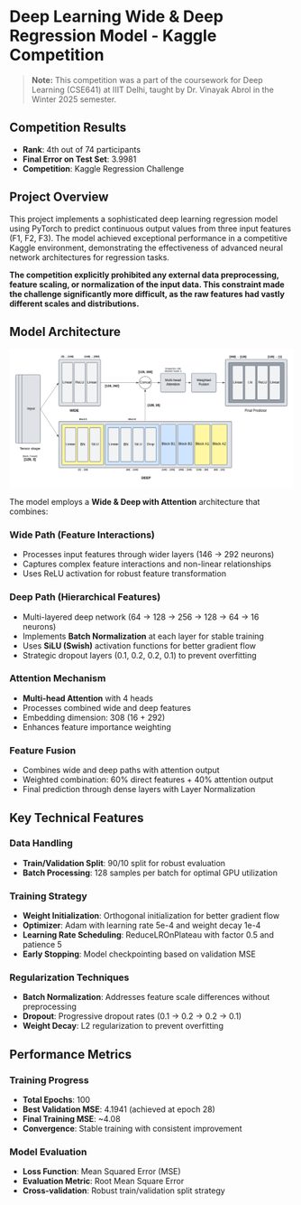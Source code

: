 # Deep Learning Wide & Deep Regression Model - Kaggle Competition

> **Note:** This competition was a part of the coursework for Deep Learning (CSE641) at IIIT Delhi, taught by Dr. Vinayak Abrol in the Winter 2025 semester.

## Competition Results
- **Rank**: 4th out of 74 participants
- **Final Error on Test Set**: 3.9981
- **Competition**: Kaggle Regression Challenge

## Project Overview
This project implements a sophisticated deep learning regression model using PyTorch to predict continuous output values from three input features (F1, F2, F3). The model achieved exceptional performance in a competitive Kaggle environment, demonstrating the effectiveness of advanced neural network architectures for regression tasks.


**The competition explicitly prohibited any external data preprocessing, feature scaling, or normalization of the input data. This constraint made the challenge significantly more difficult, as the raw features had vastly different scales and distributions.**

## Model Architecture

![Model Architecture](Architecture.png?updated=1)


The model employs a **Wide & Deep with Attention** architecture that combines:

### Wide Path (Feature Interactions)
- Processes input features through wider layers (146 → 292 neurons)
- Captures complex feature interactions and non-linear relationships
- Uses ReLU activation for robust feature transformation

### Deep Path (Hierarchical Features)
- Multi-layered deep network (64 → 128 → 256 → 128 → 64 → 16 neurons)
- Implements **Batch Normalization** at each layer for stable training
- Uses **SiLU (Swish)** activation functions for better gradient flow
- Strategic dropout layers (0.1, 0.2, 0.2, 0.1) to prevent overfitting

### Attention Mechanism
- **Multi-head Attention** with 4 heads
- Processes combined wide and deep features
- Embedding dimension: 308 (16 + 292)
- Enhances feature importance weighting

### Feature Fusion
- Combines wide and deep paths with attention output
- Weighted combination: 60% direct features + 40% attention output
- Final prediction through dense layers with Layer Normalization

## Key Technical Features

### Data Handling
- **Train/Validation Split**: 90/10 split for robust evaluation
- **Batch Processing**: 128 samples per batch for optimal GPU utilization

### Training Strategy
- **Weight Initialization**: Orthogonal initialization for better gradient flow
- **Optimizer**: Adam with learning rate 5e-4 and weight decay 1e-4
- **Learning Rate Scheduling**: ReduceLROnPlateau with factor 0.5 and patience 5
- **Early Stopping**: Model checkpointing based on validation MSE

### Regularization Techniques
- **Batch Normalization**: Addresses feature scale differences without preprocessing
- **Dropout**: Progressive dropout rates (0.1 → 0.2 → 0.2 → 0.1)
- **Weight Decay**: L2 regularization to prevent overfitting

## Performance Metrics

### Training Progress
- **Total Epochs**: 100
- **Best Validation MSE**: 4.1941 (achieved at epoch 28)
- **Final Training MSE**: ~4.08
- **Convergence**: Stable training with consistent improvement

### Model Evaluation
- **Loss Function**: Mean Squared Error (MSE)
- **Evaluation Metric**: Root Mean Square Error
- **Cross-validation**: Robust train/validation split strategy
